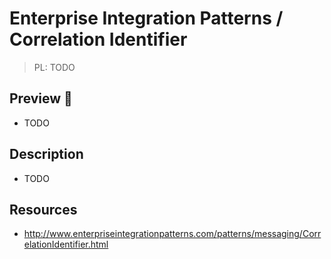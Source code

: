 # Enterprise Integration Patterns / Correlation Identifier

> PL: TODO

## Preview 🎉

* TODO

## Description

* TODO

## Resources

* <http://www.enterpriseintegrationpatterns.com/patterns/messaging/CorrelationIdentifier.html>
